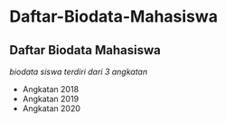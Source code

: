 Daftar-Biodata-Mahasiswa
==
Daftar Biodata Mahasiswa
--
*biodata siswa terdiri dari 3 angkatan*
- Angkatan 2018
- Angkatan 2019
- Angkatan 2020
